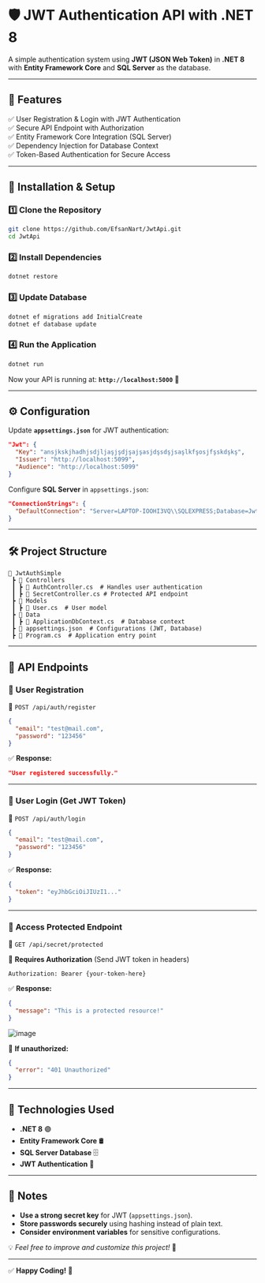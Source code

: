 # 🛡️ JWT Authentication API with .NET 8

A simple authentication system using **JWT (JSON Web Token)** in **.NET 8** with **Entity Framework Core** and **SQL Server** as the database.

---

## 📌 Features

✅ User Registration & Login with JWT Authentication\
✅ Secure API Endpoint with Authorization\
✅ Entity Framework Core Integration (SQL Server)\
✅ Dependency Injection for Database Context\
✅ Token-Based Authentication for Secure Access

---

## 🚀 Installation & Setup

### 1️⃣ Clone the Repository

```bash
git clone https://github.com/EfsanNart/JwtApi.git
cd JwtApi
```

### 2️⃣ Install Dependencies

```bash
dotnet restore
```

### 3️⃣ Update Database

```bash
dotnet ef migrations add InitialCreate
dotnet ef database update
```

### 4️⃣ Run the Application

```bash
dotnet run
```

Now your API is running at: **`http://localhost:5000`** 🚀

---

## ⚙️ Configuration

Update **`appsettings.json`** for JWT authentication:

```json
"Jwt": {
  "Key": "ansjkskjhadhjsdjljaşjşdjşajşasjdşsdşjsaşlkfşosjfşskdşkş",
  "Issuer": "http://localhost:5099",
  "Audience": "http://localhost:5099"
}
```

Configure **SQL Server** in `appsettings.json`:

```json
"ConnectionStrings": {
  "DefaultConnection": "Server=LAPTOP-IOOHI3VQ\\SQLEXPRESS;Database=JwtDb;Trusted_Connection=True;TrustServerCertificate=True;"
}
```

---

## 🛠️ Project Structure

```
📂 JwtAuthSimple
 ┣ 📂 Controllers
 ┃ ┣ 📄 AuthController.cs  # Handles user authentication
 ┃ ┣ 📄 SecretController.cs # Protected API endpoint
 ┣ 📂 Models
 ┃ ┣ 📄 User.cs  # User model
 ┣ 📂 Data
 ┃ ┣ 📄 ApplicationDbContext.cs  # Database context
 ┣ 📄 appsettings.json  # Configurations (JWT, Database)
 ┣ 📄 Program.cs  # Application entry point
```

---

## 📜 API Endpoints

### 🔹 **User Registration**

📌 `POST /api/auth/register`

```json
{
  "email": "test@mail.com",
  "password": "123456"
}
```

✅ **Response:**

```json
"User registered successfully."
```

---

### 🔹 **User Login** (Get JWT Token)

📌 `POST /api/auth/login`

```json
{
  "email": "test@mail.com",
  "password": "123456"
}
```

✅ **Response:**

```json
{
  "token": "eyJhbGciOiJIUzI1..."
}
```



---

### 🔹 **Access Protected Endpoint**

📌 `GET /api/secret/protected`

🔐 **Requires Authorization** (Send JWT token in headers)

```http
Authorization: Bearer {your-token-here}
```

✅ **Response:**

```json
{
  "message": "This is a protected resource!"
}

```
![image](https://github.com/user-attachments/assets/7c890684-8914-4f95-8841-a9da10374e26)



🚫 **If unauthorized:**

```json
{
  "error": "401 Unauthorized"
}
```

---

## 🔧 Technologies Used

- **.NET 8** 🟣
- **Entity Framework Core** 🛢️
- **SQL Server Database** 🗄️
- **JWT Authentication** 🔑

---

## 📢 Notes

- **Use a strong secret key** for JWT (`appsettings.json`).
- **Store passwords securely** using hashing instead of plain text.
- **Consider environment variables** for sensitive configurations.

💡 *Feel free to improve and customize this project!* 🚀

---


✅ **Happy Coding!** 🎉

